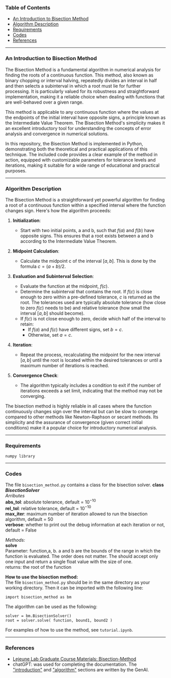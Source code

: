 ### Table of Contents
* [An Introduction to Bisection Method](#intro)
* [Algorithm Description](#ad)
* [Requirements](#requirements)
* [Codes](#codes)
* [References](#references)
---

### An Introduction to Bisection Method <a name="intro"></a>

The Bisection Method is a fundamental algorithm in numerical analysis for finding the roots of a continuous function. This method, also known as binary chopping or interval halving, repeatedly divides an interval in half and then selects a subinterval in which a root must lie for further processing. It is particularly valued for its robustness and straightforward implementation, making it a reliable choice when dealing with functions that are well-behaved over a given range.

This method is applicable to any continuous function where the values at the endpoints of the initial interval have opposite signs, a principle known as the Intermediate Value Theorem. The Bisection Method's simplicity makes it an excellent introductory tool for understanding the concepts of error analysis and convergence in numerical solutions.

In this repository, the Bisection Method is implemented in Python, demonstrating both the theoretical and practical applications of this technique. The included code provides a clear example of the method in action, equipped with customizable parameters for tolerance levels and iterations, making it suitable for a wide range of educational and practical purposes.

---


### Algorithm Description <a name="ad"></a>

The Bisection Method is a straightforward yet powerful algorithm for finding a root of a continuous function within a specified interval where the function changes sign. Here's how the algorithm proceeds:

1. **Initialization**: 
   - Start with two initial points, a and b, such that $f(a)$ and $f(b)$ have opposite signs. This ensures that a root exists between a and b according to the Intermediate Value Theorem.

2. **Midpoint Calculation**:
   - Calculate the midpoint c of the interval $[a, b]$. This is done by the formula $c = (a + b) / 2$.

3. **Evaluation and Subinterval Selection**:
   - Evaluate the function at the midpoint, $f(c)$. 
   - Determine the subinterval that contains the root. If $f(c)$ is close enough to zero within a pre-defined tolerance, $c$ is returned as the root. The tolerances used are typically absolute tolerance (how close to zero $f(c)$ needs to be) and relative tolerance (how small the interval $[a, b]$ should become).
   - If $f(c)$ is not close enough to zero, decide which half of the interval to retain:
     - If $f(a)$ and $f(c)$ have different signs, set $b = c$.
     - Otherwise, set $a = c$.

4. **Iteration**:
   - Repeat the process, recalculating the midpoint for the new interval $[a, b]$ until the root is located within the desired tolerances or until a maximum number of iterations is reached.

5. **Convergence Check**:
   - The algorithm typically includes a condition to exit if the number of iterations exceeds a set limit, indicating that the method may not be converging.

The bisection method is highly reliable in all cases where the function continuously changes sign over the interval but can be slow to converge compared to other methods like Newton-Raphson or secant methods. Its simplicity and the assurance of convergence (given correct initial conditions) make it a popular choice for introductory numerical analysis.


---

### Requirements

`numpy library`

---

### Codes
The file `bisection_method.py` contains a class for the bisection solver.
**class *BisectionSolver***  
*Arributes*  
**abs_tol**: absolute tolerance, default = $10^{-10}$  
**rel_tol**: relative tolerance, default = $10^{-10}$  
**max_iter**: maximum number of iteration allowed to run the bisection algorithm, default = 50  
**verbose**: whether to print out the debug information at each iteration or not, default = False

*Methods:*  
**solve**  
Parameter: function,a, b. a and b are the bounds of the range in which the function is evaluated. The order does not matter. The should accept only one input and return a single float value with the size of one.      
returns: the root of the function

**How to use the bisection method:**  
The file `bisection_method.py` should be in the same directory as your working directory. Then it can be imported with the following line:
```
import bisection_method as bm
```
The algorithm can be used as the following:
```
solver = bm.BisectionSolver()  
root = solver.solve( function, bound1, bound2 )
```
For examples of how to use the method, see `tutorial.ipynb`.

---
### References
* [Lejeune Lab Graduate Course Materials: Bisection-Method](https://github.com/Lejeune-Lab-Graduate-Course-Materials/bisection-method/tree/main)
* chatGPT: was used for completing the documentation. The ["introduction"](#intro) and ["algorithm"](#ad) sections are written by the GenAI.


